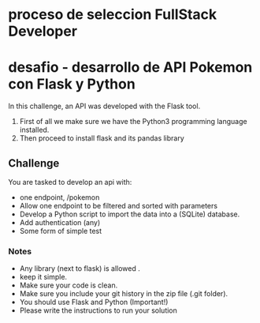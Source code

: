 # proceso de seleccion FullStack Developer
# desafio - desarrollo de API Pokemon con Flask y Python

In this challenge, an API was developed with the Flask tool.
1. First of all we make sure we have the Python3 programming language installed.
2. Then proceed to install flask and its pandas library




## Challenge

You are tasked to develop an api with:

-   one endpoint, /pokemon
-   Allow one endpoint to be filtered and sorted with parameters
-   Develop a Python script to import the data into a (SQLite) database.
-   Add authentication (any)
-   Some form of simple test

### Notes
- Any library (next to flask) is allowed .
- keep it simple.
- Make sure your code is clean.
- Make sure you include your git history in the zip file (.git folder).
- You should use Flask and Python (Important!)
- Please write the instructions to run your solution
